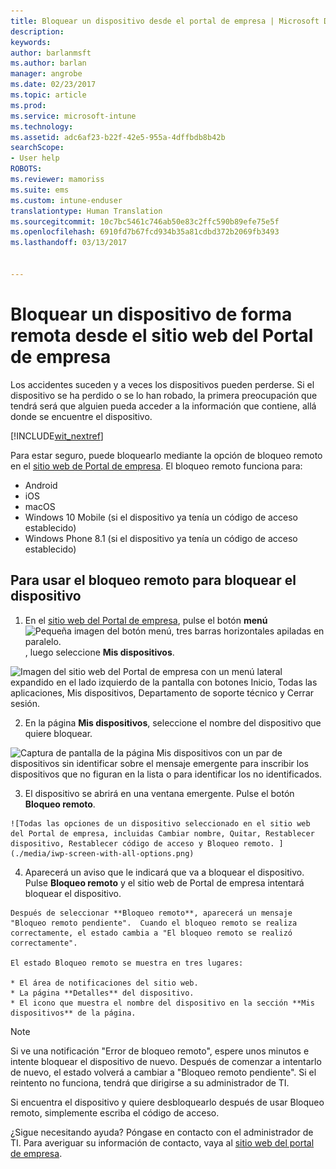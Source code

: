 ```yaml
---
title: Bloquear un dispositivo desde el portal de empresa | Microsoft Docs
description: 
keywords: 
author: barlanmsft
ms.author: barlan
manager: angrobe
ms.date: 02/23/2017
ms.topic: article
ms.prod: 
ms.service: microsoft-intune
ms.technology: 
ms.assetid: adc6af23-b22f-42e5-955a-4dffbdb8b42b
searchScope:
- User help
ROBOTS: 
ms.reviewer: mamoriss
ms.suite: ems
ms.custom: intune-enduser
translationtype: Human Translation
ms.sourcegitcommit: 10c7bc5461c746ab50e83c2ffc590b89efe75e5f
ms.openlocfilehash: 6910fd7b67fcd934b35a81cdbd372b2069fb3493
ms.lasthandoff: 03/13/2017


---
```


# <a name="remotely-lock-your-device-from-the-company-portal-website"></a>Bloquear un dispositivo de forma remota desde el sitio web del Portal de empresa

Los accidentes suceden y a veces los dispositivos pueden perderse. Si el dispositivo se ha perdido o se lo han robado, la primera preocupación que tendrá será que alguien pueda acceder a la información que contiene, allá donde se encuentre el dispositivo.

[!INCLUDE[wit_nextref](includes/end-user-password-guidance.md)]

Para estar seguro, puede bloquearlo mediante la opción de bloqueo remoto en el [sitio web de Portal de empresa](http://portal.manage.microsoft.com). El bloqueo remoto funciona para:

* Android
* iOS
* macOS
* Windows 10 Mobile (si el dispositivo ya tenía un código de acceso establecido)
* Windows Phone 8.1 (si el dispositivo ya tenía un código de acceso establecido)

## <a name="to-use-remote-lock-to-lock-your-device"></a>Para usar el bloqueo remoto para bloquear el dispositivo

1.    En el [sitio web del Portal de empresa](http://portal.manage.microsoft.com), pulse el botón __menú__ ![Pequeña imagen del botón menú, tres barras horizontales apiladas en paralelo.](/Intune/whats-new/media/CP_hamburger_menu.png), luego seleccione __Mis dispositivos__.

  ![Imagen del sitio web del Portal de empresa con un menú lateral expandido en el lado izquierdo de la pantalla con botones Inicio, Todas las aplicaciones, Mis dispositivos, Departamento de soporte técnico y Cerrar sesión.](/media/iwp-expanded-sidebar.png)

2. En la página __Mis dispositivos__, seleccione el nombre del dispositivo que quiere bloquear.

  ![Captura de pantalla de la página Mis dispositivos con un par de dispositivos sin identificar sobre el mensaje emergente para inscribir los dispositivos que no figuran en la lista o para identificar los no identificados.](./media/macOS_enroll_002_tap_here_banner.png)

3.    El dispositivo se abrirá en una ventana emergente. Pulse el botón **Bloqueo remoto**.

    ![Todas las opciones de un dispositivo seleccionado en el sitio web del Portal de empresa, incluidas Cambiar nombre, Quitar, Restablecer dispositivo, Restablecer código de acceso y Bloqueo remoto. ](./media/iwp-screen-with-all-options.png)

4.    Aparecerá un aviso que le indicará que va a bloquear el dispositivo. Pulse **Bloqueo remoto** y el sitio web de Portal de empresa intentará bloquear el dispositivo.

    Después de seleccionar **Bloqueo remoto**, aparecerá un mensaje "Bloqueo remoto pendiente".  Cuando el bloqueo remoto se realiza correctamente, el estado cambia a "El bloqueo remoto se realizó correctamente".

    El estado Bloqueo remoto se muestra en tres lugares:

    * El área de notificaciones del sitio web.
    * La página **Detalles** del dispositivo.
    * El icono que muestra el nombre del dispositivo en la sección **Mis dispositivos** de la página.

> [!Note]
> Si ve una notificación "Error de bloqueo remoto", espere unos minutos e intente bloquear el dispositivo de nuevo. Después de comenzar a intentarlo de nuevo, el estado volverá a cambiar a "Bloqueo remoto pendiente". Si el reintento no funciona, tendrá que dirigirse a su administrador de TI.

Si encuentra el dispositivo y quiere desbloquearlo después de usar Bloqueo remoto, simplemente escriba el código de acceso.

¿Sigue necesitando ayuda? Póngase en contacto con el administrador de TI. Para averiguar su información de contacto, vaya al [sitio web del portal de empresa](http://portal.manage.microsoft.com).

